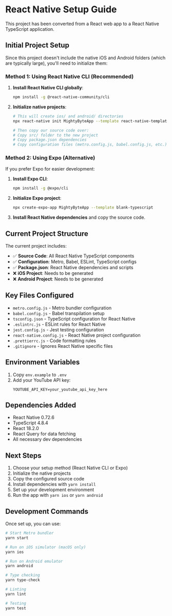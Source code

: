 # React Native Setup Guide

This project has been converted from a React web app to a React Native TypeScript application.

## Initial Project Setup

Since this project doesn't include the native iOS and Android folders (which are typically large), you'll need to initialize them:

### Method 1: Using React Native CLI (Recommended)

1. **Install React Native CLI globally**:
   ```bash
   npm install -g @react-native-community/cli
   ```

2. **Initialize native projects**:
   ```bash
   # This will create ios/ and android/ directories
   npx react-native init MightyByteApp --template react-native-template-typescript
   
   # Then copy our source code over:
   # Copy src/ folder to the new project
   # Copy package.json dependencies
   # Copy configuration files (metro.config.js, babel.config.js, etc.)
   ```

### Method 2: Using Expo (Alternative)

If you prefer Expo for easier development:

1. **Install Expo CLI**:
   ```bash
   npm install -g @expo/cli
   ```

2. **Initialize Expo project**:
   ```bash
   npx create-expo-app MightyByteApp --template blank-typescript
   ```

3. **Install React Native dependencies** and copy the source code.

## Current Project Structure

The current project includes:

- ✅ **Source Code**: All React Native TypeScript components
- ✅ **Configuration**: Metro, Babel, ESLint, TypeScript configs
- ✅ **Package.json**: React Native dependencies and scripts
- ❌ **iOS Project**: Needs to be generated
- ❌ **Android Project**: Needs to be generated

## Key Files Configured

- `metro.config.js` - Metro bundler configuration
- `babel.config.js` - Babel transpilation setup
- `tsconfig.json` - TypeScript configuration for React Native
- `.eslintrc.js` - ESLint rules for React Native
- `jest.config.js` - Jest testing configuration
- `react-native.config.js` - React Native project configuration
- `.prettierrc.js` - Code formatting rules
- `.gitignore` - Ignores React Native specific files

## Environment Variables

1. Copy `env.example` to `.env`
2. Add your YouTube API key:
   ```
   YOUTUBE_API_KEY=your_youtube_api_key_here
   ```

## Dependencies Added

- React Native 0.72.6
- TypeScript 4.8.4
- React 18.2.0
- React Query for data fetching
- All necessary dev dependencies

## Next Steps

1. Choose your setup method (React Native CLI or Expo)
2. Initialize the native projects
3. Copy the configured source code
4. Install dependencies with `yarn install`
5. Set up your development environment
6. Run the app with `yarn ios` or `yarn android`

## Development Commands

Once set up, you can use:

```bash
# Start Metro bundler
yarn start

# Run on iOS simulator (macOS only)
yarn ios

# Run on Android emulator
yarn android

# Type checking
yarn type-check

# Linting
yarn lint

# Testing
yarn test
```